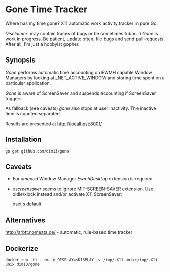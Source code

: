 Gone Time Tracker
=================

Where has my time gone? X11 automatic work activity tracker in pure Go.

_Disclaimer_: may contain traces of bugs or be sometimes fubar. :)
_Gone_ is work in progress. Be patient, update often, file bugs and
send pull-requests.  After all, I'm just a hobbyist gopher.

Synopsis
--------

_Gone_ performs automatic time accounting on EWMH capable Window Managers
by looking at _NET_ACTIVE_WINDOW and storing time spent on a particular
application.

_Gone_ is aware of ScreenSaver and suspends accounting if ScreenSaver
triggers.

As fallback (see caveats) _gone_ also stops at user inactivity.
The inactive time is counted separated.

Results are presented at [http://localhost:8001/](http://localhost:8001/)

Installation
------------

    go get github.com/dim13/gone

Caveats
-------

* For _xmonad_ Window Manager _EwmhDesktop_ extension is required.

* _xscreensaver_ seems to ignore MIT-SCREEN-SAVER extension.
Use xidle/xlock instead and/or activate X11 ScreenSaver:

    xset s default

Alternatives
------------

http://arbtt.nomeata.de/ - automatic, rule-based time tracker

Dockerize
---------

    docker run -ti --rm -e DISPLAY=$DISPLAY -v /tmp/.X11-unix:/tmp/.X11-unix dim13/gone
